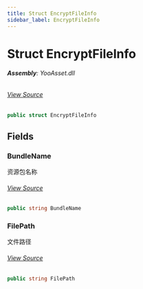 ```yaml
---
title: Struct EncryptFileInfo
sidebar_label: EncryptFileInfo
---
```

# Struct EncryptFileInfo


###### **Assembly**: YooAsset.dll
###### [View Source](https://github.com/tuyoogame/YooAsset/blob/main/Assets/YooAsset/Runtime/Services/IEncryptionServices.cs#L17)
```csharp title="Declaration"
public struct EncryptFileInfo
```
## Fields
### BundleName
资源包名称
###### [View Source](https://github.com/tuyoogame/YooAsset/blob/main/Assets/YooAsset/Runtime/Services/IEncryptionServices.cs#L22)
```csharp title="Declaration"
public string BundleName
```
### FilePath
文件路径
###### [View Source](https://github.com/tuyoogame/YooAsset/blob/main/Assets/YooAsset/Runtime/Services/IEncryptionServices.cs#L27)
```csharp title="Declaration"
public string FilePath
```
